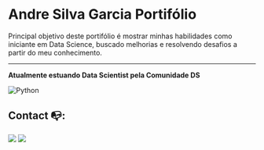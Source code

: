 <h1>Andre Silva Garcia Portifólio</h1>

Principal objetivo deste portifólio é mostrar minhas habilidades como iniciante em Data Science, buscado melhorias e resolvendo desafios a partir do meu conhecimento.
<hr />

**Atualmente estuando Data Scientist pela Comunidade DS**

<img alt="Python" src="https://img.shields.io/badge/python-%2314354C.svg?style=for-the-badge&logo=python&logoColor=white"/>

## Contact :mailbox_with_no_mail::
[<img src="https://img.shields.io/badge/linkedin-%230077B5.svg?&style=for-the-badge&logo=linkedin&logoColor=white" />](https://www.linkedin.com/in/andresilvagarcia/)
[<img src = "https://img.shields.io/badge/instagram-%23E4405F.svg?&style=for-the-badge&logo=instagram&logoColor=white">](https://www.instagram.com/onevodkaa/)
